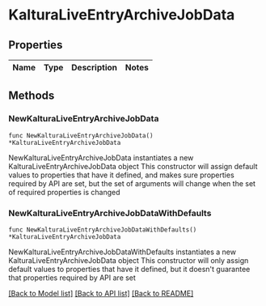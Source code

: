 # KalturaLiveEntryArchiveJobData

## Properties

Name | Type | Description | Notes
------------ | ------------- | ------------- | -------------

## Methods

### NewKalturaLiveEntryArchiveJobData

`func NewKalturaLiveEntryArchiveJobData() *KalturaLiveEntryArchiveJobData`

NewKalturaLiveEntryArchiveJobData instantiates a new KalturaLiveEntryArchiveJobData object
This constructor will assign default values to properties that have it defined,
and makes sure properties required by API are set, but the set of arguments
will change when the set of required properties is changed

### NewKalturaLiveEntryArchiveJobDataWithDefaults

`func NewKalturaLiveEntryArchiveJobDataWithDefaults() *KalturaLiveEntryArchiveJobData`

NewKalturaLiveEntryArchiveJobDataWithDefaults instantiates a new KalturaLiveEntryArchiveJobData object
This constructor will only assign default values to properties that have it defined,
but it doesn't guarantee that properties required by API are set


[[Back to Model list]](../README.md#documentation-for-models) [[Back to API list]](../README.md#documentation-for-api-endpoints) [[Back to README]](../README.md)


